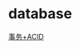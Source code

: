 # database<br/>
[事务+ACID](https://github.com/3151731373/common_knowledge/blob/master/database/%E4%BA%8B%E7%89%A9%2BACID)<br/>
